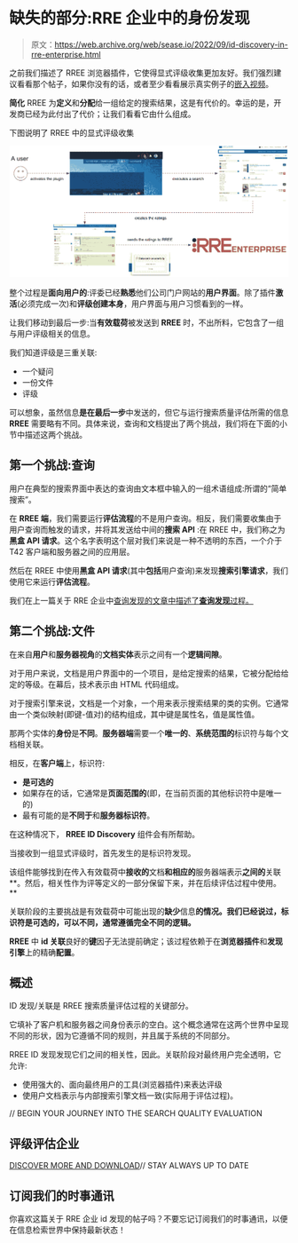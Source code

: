 # 缺失的部分:RRE 企业中的身份发现

> 原文：<https://web.archive.org/web/sease.io/2022/09/id-discovery-in-rre-enterprise.html>

之前我们描述了 RREE 浏览器插件，它使得显式评级收集更加友好。我们强烈建议看看那个帖子，如果你没有的话，或者至少看看展示真实例子的[嵌入视频](https://web.archive.org/web/20220930004626/https://youtu.be/82e7e-ta6ZQ)。

**简化** RREE 为**定义**和**分配**给一组给定的搜索结果，这是有代价的。幸运的是，开发商已经为此付出了代价；让我们看看它由什么组成。

下图说明了 RREE 中的显式评级收集

![](img/e4b1f67850c3abaaff1bc4571b69d264.png)

整个过程是**面向用户的**:评委已经**熟悉**他们公司门户网站的**用户界面**。除了插件**激活**(必须完成一次)和**评级创建本身**，用户界面与用户习惯看到的一样。

让我们移动到最后一步:当**有效载荷**被发送到 **RREE** 时，不出所料，它包含了一组与用户评级相关的信息。

我们知道评级是三重关联:

*   一个疑问
*   一份文件
*   评级

可以想象，虽然信息**是在最后一步**中发送的，但它与运行搜索质量评估所需的信息 **RREE** 需要略有不同。具体来说，查询和文档提出了两个挑战，我们将在下面的小节中描述这两个挑战。

## 第一个挑战:查询

用户在典型的搜索界面中表达的查询由文本框中输入的一组术语组成:所谓的“简单搜索”。

在 **RREE 端**，我们需要运行**评估流程**的不是用户查询。相反，我们需要收集由于用户查询而触发的请求，并将其发送给中间的**搜索 API** :在 RREE 中，我们称之为**黑盒 API 请求**。这个名字表明这个层对我们来说是一种不透明的东西，一个介于 T42 客户端和服务器之间的应用层。

然后在 RREE 中使用**黑盒 API 请求**(其中**包括**用户查询)来发现**搜索引擎请求**，我们使用它来运行**评估流程**。

我们在上一篇关于 RRE 企业中[查询发现的文章中描述了**查询发现**过程。](https://web.archive.org/web/20220930004626/https://sease.io/2023/01/query-discovery-in-rre-enterprise.html)

## 第二个挑战:文件

在来自**用户**和**服务器视角**的**文档实体**表示之间有一个**逻辑间隙**。

对于用户来说，文档是用户界面中的一个项目，是给定搜索的结果，它被分配给给定的等级。在幕后，技术表示由 HTML 代码组成。

对于搜索引擎来说，文档是一个对象，一个用来表示搜索结果的类的实例。它通常由一个类似映射(即键-值对)的结构组成，其中键是属性名，值是属性值。

那两个实体的**身份**是**不同**。**服务器端**需要一个**唯一的**、**系统范围的**标识符与每个文档相关联。

相反，在**客户端**上，标识符:

*   **是可选的**
*   如果存在的话，它通常是**页面范围的**(即，在当前页面的其他标识符中是唯一的)
*   最有可能的是**不同于**和**服务器标识符**。

在这种情况下， **RREE ID Discovery** 组件会有所帮助。

当接收到一组显式评级时，首先发生的是标识符发现。

该组件能够找到在传入有效载荷中**接收的**文档**和相应的**服务器端表示**之间的**关联**。然后，相关性作为评等定义的一部分保留下来，并在后续评估过程中使用。**

关联阶段的主要挑战是有效载荷中可能出现的**缺少**信息**的情况。我们已经说过，标识符是可选的，可以不同，通常遵循完全不同的逻辑。**

**RREE** 中 **id 关联**良好的**键**因子无法提前确定；该过程依赖于在**浏览器插件**和**发现引擎**上的精确**配置**。

## 概述

ID 发现/关联是 RREE 搜索质量评估过程的关键部分。

它填补了客户机和服务器之间身份表示的空白。这个概念通常在这两个世界中呈现不同的形状，因为它遵循不同的规则，并且属于系统的不同部分。

RREE ID 发现发现它们之间的相关性，因此。关联阶段对最终用户完全透明，它允许:

*   使用强大的、面向最终用户的工具(浏览器插件)来表达评级
*   使用户文档表示与内部搜索引擎文档一致(实际用于评估过程)。

// BEGIN YOUR JOURNEY INTO THE SEARCH QUALITY EVALUATION

## 评级评估企业

[DISCOVER MORE AND DOWNLOAD](https://web.archive.org/web/20220930004626/https://sease.io/rated-ranking-evaluator-enterprise)// STAY ALWAYS UP TO DATE

## 订阅我们的时事通讯

你喜欢这篇关于 RRE 企业 id 发现的帖子吗？不要忘记订阅我们的时事通讯，以便在信息检索世界中保持最新状态！